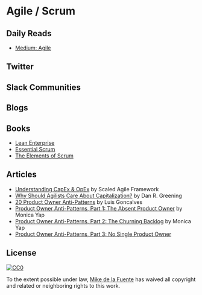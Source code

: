 ﻿
# Agile / Scrum
## Daily Reads
- [Medium: Agile](https://medium.com/tag/agile/latest)

## Twitter

## Slack Communities

## Blogs

## Books
- [Lean Enterprise]()
- [Essential Scrum]()
- [The Elements of Scrum]()

## Articles
- [Understanding CapEx & OpEx](http://www.scaledagileframework.com/capex-and-opex/) by Scaled Agile Framework
- [Why Should Agilists Care About Capitalization?](https://www.infoq.com/articles/agile-capitalization) by Dan R. Greening
- [20 Product Owner Anti-Patterns](https://luis-goncalves.com/product-owner-antipatterns/) by Luis Goncalves
- [Product Owner Anti-Patterns, Part 1: The Absent Product Owner](http://www.solutionsiq.com/product-owner-anti-patterns-part-1-the-absent-product-owner/) by Monica Yap
- [Product Owner Anti-Patterns, Part 2: The Churning Backlog](http://www.solutionsiq.com/product-owner-anti-patterns-part-2-the-churning-backlog/) by Monica Yap
- [Product Owner Anti-Patterns, Part 3: No Single Product Owner](http://www.solutionsiq.com/product-owner-anti-patterns-part-3-no-single-product-owner/)

## License

[![CC0](https://mirrors.creativecommons.org/presskit/buttons/88x31/svg/cc-zero.svg)](https://creativecommons.org/publicdomain/zero/1.0/)

To the extent possible under law, [Mike de la Fuente](http://twitter.highfiveboom.com) has waived all copyright and related or neighboring rights to this work.
